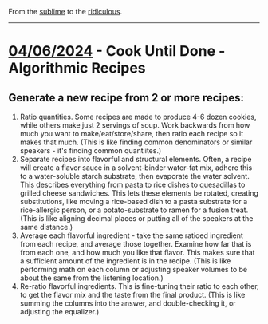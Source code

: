 From the [sublime](https://www.youtube.com/watch?v=CNUTlKqSO-I) to the [ridiculous](https://www.youtube.com/watch?v=zy9FkAXMBfk).

--------------------------------------------------------------------

# [04/06/2024](#04062024) - Cook Until Done - Algorithmic Recipes

## Generate a new recipe from 2 or more recipes:

1. Ratio quantities. Some recipes are made to produce 4-6 dozen cookies, while others make just 2 servings of soup. Work backwards from how much you want to make/eat/store/share, then ratio each recipe so it makes that much. (This is like finding common denominators or similar speakers - it's finding common quantiites.)
2. Separate recipes into flavorful and structural elements. Often, a recipe will create a flavor sauce in a solvent-binder water-fat mix, adhere this to a water-soluble starch substrate, then evaporate the water solvent. This describes everything from pasta to rice dishes to quesadillas to grilled cheese sandwiches. This lets these elements be rotated, creating substitutions, like moving a rice-based dish to a pasta substrate for a rice-allergic person, or a potato-substrate to ramen for a fusion treat. (This is like aligning decimal places or putting all of the speakers at the same distance.)
3. Average each flavorful ingredient - take the same ratioed ingredient from each recipe, and average those together. Examine how far that is from each one, and how much you like that flavor. This makes sure that a sufficient amount of the ingredient is in the recipe. (This is like performing math on each column or adjusting speaker volumes to be about the same from the listening location.)
4. Re-ratio flavorful ingredients. This is fine-tuning their ratio to each other, to get the flavor mix and the taste from the final product. 
(This is like summing the columns into the answer, and double-checking it, or adjusting the equalizer.)
